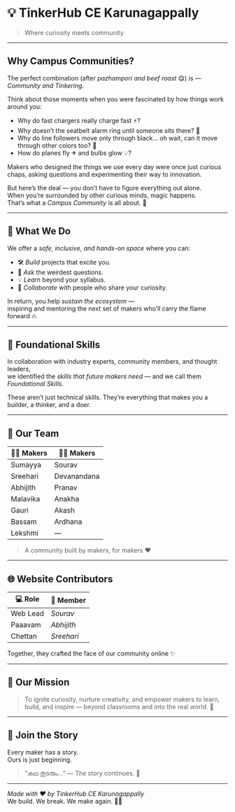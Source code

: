 # 💡 TinkerHub CE Karunagappally  
> Where curiosity meets community  

---

## Why Campus Communities?

The perfect combination (after *pazhampori and beef roast* 😋) is — *Community and Tinkering*.  

Think about those moments when you were fascinated by how things work around you:  
- Why do fast chargers really charge fast ⚡?  
- Why doesn’t the seatbelt alarm ring until someone sits there? 🚗  
- Why do line followers move only through black… oh wait, can it move through other colors too? 👀  
- How do planes fly ✈ and bulbs glow 💡?  

Makers who designed the things we use every day were once just curious chaps, asking questions and experimenting their way to innovation.  

But here’s the deal — you don’t have to figure everything out alone.  
When you’re surrounded by other curious minds, magic happens.  
That’s what a *Campus Community* is all about. 💫  

---

## 🧠 What We Do

We offer a *safe, inclusive, and hands-on space* where you can:  
- 🛠 *Build* projects that excite you.  
- 💬 *Ask* the weirdest questions.  
- 💡 *Learn* beyond your syllabus.  
- 🤝 *Collaborate* with people who share your curiosity.  

In return, you help *sustain the ecosystem* —  
inspiring and mentoring the next set of makers who’ll carry the flame forward 🔥.

---

## 🧩 Foundational Skills

In collaboration with industry experts, community members, and thought leaders,  
we identified the *skills that future makers need* — and we call them *Foundational Skills*.  

These aren’t just technical skills. They’re everything that makes you a builder, a thinker, and a doer.

---

## 👥 Our Team

| 👩‍💻 Makers | 👨‍💻 Makers |
|--------------|-------------|
| Sumayya | Sourav |
| Sreehari | Devanandana |
| Abhijith | Pranav |
| Malavika | Anakha |
| Gauri | Akash |
| Bassam | Ardhana |
| Lekshmi | — |

> A community built by makers, for makers ❤

---

## 🌐 Website Contributors  

| 💻 Role | 👤 Member |
|----------|-----------|
| Web Lead | *Sourav* |
| Paaavam | *Abhijith* |
| Chettan | *Sreehari* |

Together, they crafted the face of our community online ✨

---

## 🧭 Our Mission

> To ignite curiosity, nurture creativity, and empower makers to learn, build, and inspire — beyond classrooms and into the real world. 🚀  

---

## 🌱 Join the Story  

Every maker has a story.  
Ours is just beginning.  

> “കഥ തുടരും…” — The story continues. 💚  

---

*Made with ❤ by TinkerHub CE Karunagappally*  
We build. We break. We make again. 🔧✨
